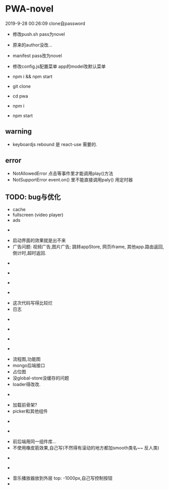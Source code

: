 # PWA-novel
2019-9-28 00:26:09 clone自password

- 修改push.sh pass为novel
- 原来的author没改...
- manifest pass改为novel
- 修改config.js配置菜单 app的model改默认菜单
- npm i && npm start

- git clone
- cd pwa
- npm i
- npm start

## warning
- keyboardjs rebound 是 react-use 需要的.

## error
- NotAllowedError 点击等事件里才能调用play()方法
- NotSupportError event.on() 里不能直接调用paly() 用定时器

## TODO: bug与优化
- cache
- fullscreen (video player)
- ads
- ~~~阻止非pwa模式~~~
- 启动界面的效果就是出不来
- 广告问题: 视频广告,图片广告; 跳转appStore, 网页iframe, 其他app.路由返回,倒计时,超时返回.
- ~~~隐藏referer~~~
- ~~~host设置功能~~~
- ~~~access-token过期bug~~~
- ~~~软件锁~~~ ErrorBoundary里怎么触发Observe?
- 这次代码写得比较烂
- 日志
- ~~~可视化编辑后台~~~
- ~~~章节详情,ui:上一页,下一页~~~
- ~~~开发请求log ~~~
- ~~~未匹配路由没提示~~~
- 流程图,功能图
- mongo后端接口
- 占位图
- 没global-store没缓存的问题
- loader得改改.
- ~~~需考虑缓存(size,ttl不是很必要)~~~
- 加载前骨架?
- picker和其他组件
- ~~~page的URL的params解析~~~
- ~~~navi写到context~~~
- 前后端用同一组件库...
- 不使用橡皮筋效果,自己写(不然得有滚动的地方都加smooth类名~~ 反人类)
- ~~~开发面板: 可移动/显示调试的参数~~~
- ~~~歌单里删除歌曲~~~
- 音乐播放器放到外层 top: -1000px,自己写控制按钮
- 